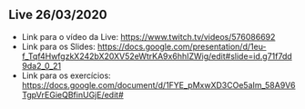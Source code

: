 ## Live 26/03/2020

- Link para o vídeo da Live: https://www.twitch.tv/videos/576086692
- Link para os Slides: https://docs.google.com/presentation/d/1eu-f_Tqf4HwfgzkX242bX20XV52eWtrKA9x6hhIZWig/edit#slide=id.g71f7dd9da2_0_21
- Link para os exercícios: https://docs.google.com/document/d/1FYE_pMxwXD3COe5aIm_58A9V6TgpVrEGieQBfinUGjE/edit#
